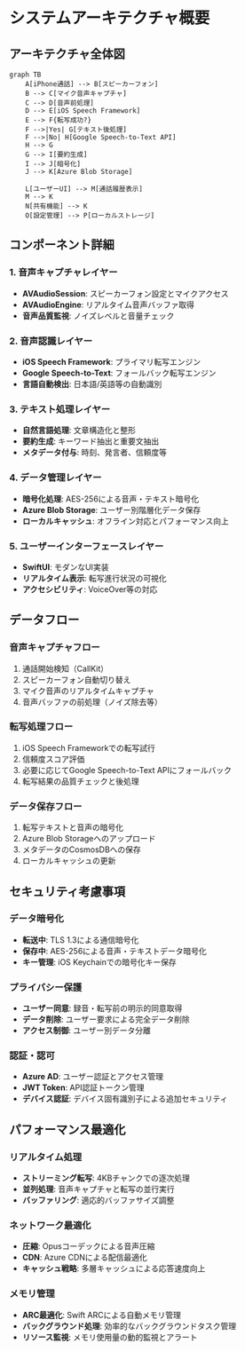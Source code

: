 # システムアーキテクチャ概要

## アーキテクチャ全体図

```mermaid
graph TB
    A[iPhone通話] --> B[スピーカーフォン]
    B --> C[マイク音声キャプチャ]
    C --> D[音声前処理]
    D --> E[iOS Speech Framework]
    E --> F{転写成功?}
    F -->|Yes| G[テキスト後処理]
    F -->|No| H[Google Speech-to-Text API]
    H --> G
    G --> I[要約生成]
    I --> J[暗号化]
    J --> K[Azure Blob Storage]
    
    L[ユーザーUI] --> M[通話履歴表示]
    M --> K
    N[共有機能] --> K
    O[設定管理] --> P[ローカルストレージ]
```

## コンポーネント詳細

### 1. 音声キャプチャレイヤー
- **AVAudioSession**: スピーカーフォン設定とマイクアクセス
- **AVAudioEngine**: リアルタイム音声バッファ取得
- **音声品質監視**: ノイズレベルと音量チェック

### 2. 音声認識レイヤー
- **iOS Speech Framework**: プライマリ転写エンジン
- **Google Speech-to-Text**: フォールバック転写エンジン
- **言語自動検出**: 日本語/英語等の自動識別

### 3. テキスト処理レイヤー
- **自然言語処理**: 文章構造化と整形
- **要約生成**: キーワード抽出と重要文抽出
- **メタデータ付与**: 時刻、発言者、信頼度等

### 4. データ管理レイヤー
- **暗号化処理**: AES-256による音声・テキスト暗号化
- **Azure Blob Storage**: ユーザー別階層化データ保存
- **ローカルキャッシュ**: オフライン対応とパフォーマンス向上

### 5. ユーザーインターフェースレイヤー
- **SwiftUI**: モダンなUI実装
- **リアルタイム表示**: 転写進行状況の可視化
- **アクセシビリティ**: VoiceOver等の対応

## データフロー

### 音声キャプチャフロー
1. 通話開始検知（CallKit）
2. スピーカーフォン自動切り替え
3. マイク音声のリアルタイムキャプチャ
4. 音声バッファの前処理（ノイズ除去等）

### 転写処理フロー
1. iOS Speech Frameworkでの転写試行
2. 信頼度スコア評価
3. 必要に応じてGoogle Speech-to-Text APIにフォールバック
4. 転写結果の品質チェックと後処理

### データ保存フロー
1. 転写テキストと音声の暗号化
2. Azure Blob Storageへのアップロード
3. メタデータのCosmosDBへの保存
4. ローカルキャッシュの更新

## セキュリティ考慮事項

### データ暗号化
- **転送中**: TLS 1.3による通信暗号化
- **保存中**: AES-256による音声・テキストデータ暗号化
- **キー管理**: iOS Keychainでの暗号化キー保存

### プライバシー保護
- **ユーザー同意**: 録音・転写前の明示的同意取得
- **データ削除**: ユーザー要求による完全データ削除
- **アクセス制御**: ユーザー別データ分離

### 認証・認可
- **Azure AD**: ユーザー認証とアクセス管理
- **JWT Token**: API認証トークン管理
- **デバイス認証**: デバイス固有識別子による追加セキュリティ

## パフォーマンス最適化

### リアルタイム処理
- **ストリーミング転写**: 4KBチャンクでの逐次処理
- **並列処理**: 音声キャプチャと転写の並行実行
- **バッファリング**: 適応的バッファサイズ調整

### ネットワーク最適化
- **圧縮**: Opusコーデックによる音声圧縮
- **CDN**: Azure CDNによる配信最適化
- **キャッシュ戦略**: 多層キャッシュによる応答速度向上

### メモリ管理
- **ARC最適化**: Swift ARCによる自動メモリ管理
- **バックグラウンド処理**: 効率的なバックグラウンドタスク管理
- **リソース監視**: メモリ使用量の動的監視とアラート